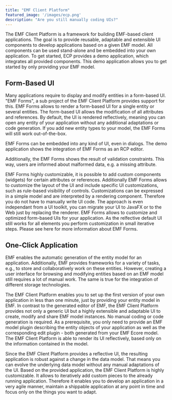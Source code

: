 ```yaml
---
title: "EMF Client Platform"
featured_image: '/images/ecp.png'
description: "Are you still manually coding UIs?"
---
```

The EMF Client Platform is a framework for building EMF-based client applications. The goal is to provide reusable, adaptable and extensible UI components to develop applications based on a given EMF model. All components can be used stand-alone and be embedded into your own application. To get started, ECP provides a demo application, which integrates all provided components. This demo application allows you to get started by only providing your EMF model.

## Form-Based UI
Many applications require to display and modify entities in a form-based UI. "EMF Forms", a sub project of the EMF Client Platform provides support for this. EMF Forms allows to render a form-based UI for a single entity or several entities. The form-based UI allows the modification of all attributes and references. By default, the UI is rendered reflectively, meaning you can open any entity of your application without any additional adaptations or code generation. If you add new entity types to your model, the EMF Forms will still work out-of-the-box.

EMF Forms can be embedded into any kind of UI, even in dialogs. The demo application shows the integration of EMF Forms as an RCP editor.

Additionally, the EMF Forms shows the result of validation constraints. This way, users are informed about malformed data, e.g. a missing attribute.

EMF Forms highly customizable, it is possible to add custom components (widgets) for certain attributes or references. Additionally EMF Forms allows to customize the layout of the UI and include specific UI customizations, such as rule-based visibility of controls. Customizations can be expressed in a simple model and are interpreted by a rendering component. Therefore you do not have to manually write UI code. The approach is even independant from a UI toolkit, you can migrate your UI to JavaFX or to the Web just by replacing the renderer. EMF Forms allows to customize and optimized form-based UIs for your application. As the relfective default UI still works for all elements you perform customization in small iterative steps. Please see here for more information about EMF Forms.

## One-Click Application
EMF enables the automatic generation of the entity model for an application. Additionally, EMF provides frameworks for a variety of tasks, e.g., to store and collaboratively work on these entities. However, creating a user interface for browsing and modifying entities based on an EMF model still requires a lot of manual work. The same is true for the integration of different storage technologies.

The EMF Client Platform enables you to set up the first version of your own application in less than one minute, just by providing your entity model in EMF. In contrast to the generated editor of EMF, the EMF Client Platform provides not only a generic UI but a highly extensible and adaptable UI to create, modify and share EMF model instances. No manual coding or code generation is required. As a prerequisite, you only need to provide an EMF model plugin describing the entity objects of your application as well as the corresponding edit plugin - both generated from your EMF Ecore model. The EMF Client Platform is able to render its UI reflectively, based only on the information contained in the model.

Since the EMF Client Platform provides a reflective UI, the resulting application is robust against a change in the data model. That means you can evolve the underlying data model without any manual adaptations of the UI. Based on the provided application, the EMF Client Platform is highly customizable. It allows to iteratively add custom pieces to the already running application. Therefore it enables you to develop an application in a very agile manner, maintain a shippable application at any point in time and focus only on the things you want to adapt.